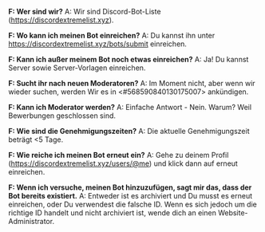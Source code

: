 **F: Wer sind wir?**
A: Wir sind Discord-Bot-Liste (<https://discordextremelist.xyz>).

**F: Wo kann ich meinen Bot einreichen?**
A: Du kannst ihn unter <https://discordextremelist.xyz/bots/submit> einreichen.

**F: Kann ich außer meinem Bot noch etwas einreichen?**
A: Ja! Du kannst Server sowie Server-Vorlagen einreichen.

**F: Sucht ihr nach neuen Moderatoren?**
A: Im Moment nicht, aber wenn wir wieder suchen, werden Wir es in <#568590840130175007> ankündigen.

**F: Kann ich Moderator werden?**
A: Einfache Antwort - Nein. Warum? Weil Bewerbungen geschlossen sind.

**F: Wie sind die Genehmigungszeiten?**
A: Die aktuelle Genehmigungszeit beträgt <5 Tage.

**F: Wie reiche ich meinen Bot erneut ein?**
A: Gehe zu deinem Profil (<https://discordextremelist.xyz/users/@me>) und klick dann auf erneut einreichen.

**F: Wenn ich versuche, meinen Bot hinzuzufügen, sagt mir das, dass der Bot bereits existiert.**
A: Entweder ist es archiviert und Du musst es erneut einreichen, oder Du verwendest die falsche ID. Wenn es sich jedoch um die richtige ID handelt und nicht archiviert ist, wende dich an einen Website-Administrator.
